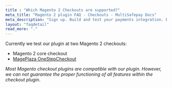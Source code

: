 ```yaml
---
title : "Which Magento 2 Checkouts are supported?"
meta_title: "Magento 2 plugin FAQ - Checkouts - MultiSafepay Docs"
meta_description: "Sign up. Build and test your payments integration. Explore our products and services. Use our API Reference, SDKs, and wrappers. Get support."
layout: "faqdetail"
read_more: "."
---
```


Currently we test our plugin at two Magento 2 checkouts:  

* Magento 2 core checkout  
* [MagePlaza OneStepCheckout](https://www.mageplaza.com/magento-2-one-step-checkout-extension)

_Most Magento checkout plugins are compatible with our plugin. However, we can not guarantee the proper functioning of all features within the checkout plugin_.
